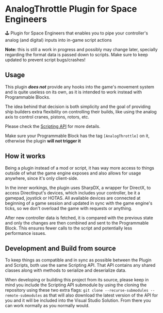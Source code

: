# AnalogThrottle Plugin for Space Engineers
🕹️ Plugin for Space Engineers that enables you to pipe your controller's analog (and digital) inputs into in-game script actions

**Note:** this is still a work in progress and possibly may change later, specially regarding the format data is passed down to scripts. Make sure to keep updated to prevent script bugs/crashes!

## Usage

This plugin ***does not*** provide any hooks into the game's movement system and is quite useless on its own, as it is intended to work instead with Programmable Blocks.

The idea behind that decision is both simplicity and the goal of providing ship builders extra flexibility on controlling their builds, like using the analog axis to control cranes, pistons, rotors, etc.

Please check the [Scripting API](https://github.com/wolfe-labs/SE-AnalogThrottleAPI) for more details.

Make sure your Programmable Block has the tag `[AnalogThrottle]` on it, otherwise the plugin **will not trigger it**

## How it works

Being a plugin instead of a mod or script, it has way more access to things outside of what the game engine exposes and also allows for usage anywhere, since it's only client-side.

In the inner workings, the plugin uses SharpDX, a wrapper for DirectX, to access DirectInput's devices, which includes your controller, be it a gamepad, joystick or HOTAS. All available devices are connected at beginning of a game session and updated in sync with the game engine's ticks, so we don't overload the game with requests or anything.

After new controller data is fetched, it is compared with the previous state and only the changes are then combined and sent to the Programmable Block. This ensures fewer calls to the script and potentially less performance issues.

## Development and Build from source

To keep things as compatible and in sync as possible between the Plugin and Scripts, both use the same Scripting API. That API contains any shared classes along with methods to serialize and deserialize data.

When developing or building this project from its source, please keep in mind you include the Scripting API submodule by using the cloning the repository using these two extra flags: `git clone --recurse-submodules --remote-submodules` as that will also download the latest version of the API for you and it will be included into the Visual Studio Solution. From there you can work normally as you normally would.